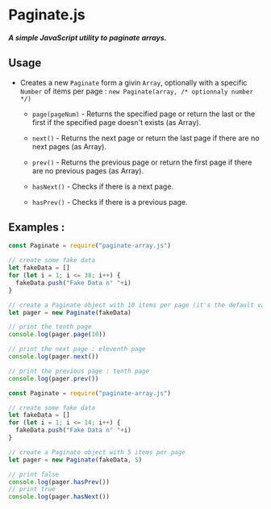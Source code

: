# Paginate.js

##### A simple JavaScript utility to paginate arrays.  
  
  
## Usage
  
* Creates a new `Paginate` form a givin `Array`,
optionally with a specific `Number` of items per page : `new Paginate(array, /* optionnaly number */)`
    

    * `page(pageNum)` - Returns the specified page or return the last or the first if the specified page doesn't exists (as Array).

    * `next()` - Returns the next page or return the last page if there are no next pages (as Array).

    * `prev()` - Returns the previous page or return the first page if there are no previous pages (as Array).

    * `hasNext()` - Checks if there is a next page.

    * `hasPrev()` - Checks if there is a previous page.


## Examples :

```js
const Paginate = require("paginate-array.js")

// create some fake data
let fakeData = []
for (let i = 1; i <= 38; i++) {
  fakeData.push("Fake Data n° "+i)
}

// create a Paginate object with 10 items per page (it's the default value)
let pager = new Paginate(fakeData)

// print the tenth page
console.log(pager.page(10))

// print the next page : eleventh page
console.log(pager.next())

// print the previous page : tenth page
console.log(pager.prev())
```

```js
const Paginate = require("paginate-array.js")

// create some fake data
let fakeData = []
for (let i = 1; i <= 14; i++) {
  fakeData.push("Fake Data n° "+i)
}

// create a Paginate object with 5 items per page
let pager = new Paginate(fakeData, 5)

// print false
console.log(pager.hasPrev())
// print true
console.log(pager.hasNext())
```
